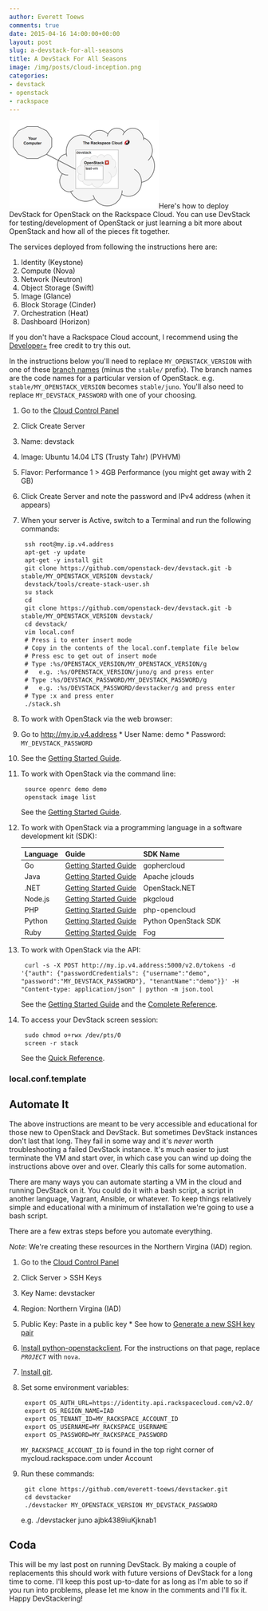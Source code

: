 ```yaml
---
author: Everett Toews
comments: true
date: 2015-04-16 14:00:00+00:00
layout: post
slug: a-devstack-for-all-seasons
title: A DevStack For All Seasons
image: /img/posts/cloud-inception.png
categories:
- devstack
- openstack
- rackspace
---
```


<img class="img-right" src="/img/posts/cloud-inception.png"/>Here's how to deploy DevStack for OpenStack on the Rackspace Cloud. You can use DevStack for testing/development of OpenStack or just learning a bit more about OpenStack and how all of the pieces fit together.

<!--more-->

The services deployed from following the instructions here are:

  1. Identity (Keystone)
  1. Compute (Nova)
  1. Network (Neutron)
  1. Object Storage (Swift)
  1. Image (Glance)
  1. Block Storage (Cinder)
  1. Orchestration (Heat)
  1. Dashboard (Horizon)

If you don't have a Rackspace Cloud account, I recommend using the [Developer+](http://developer.rackspace.com/signup/) free credit to try this out.

In the instructions below you'll need to replace `MY_OPENSTACK_VERSION` with one of these [branch names]() (minus the `stable/` prefix). The branch names are the code names for a particular version of OpenStack. e.g. `stable/MY_OPENSTACK_VERSION` becomes `stable/juno`. You'll also need to replace `MY_DEVSTACK_PASSWORD` with one of your choosing.

1. Go to the [Cloud Control Panel](https://mycloud.rackspace.com/)

2. Click Create Server

  1. Name: devstack
  1. Image: Ubuntu 14.04 LTS (Trusty Tahr) (PVHVM)
  1. Flavor: Performance 1 > 4GB Performance (you might get away with 2 GB)

3. Click Create Server and note the password and IPv4 address (when it appears)

4. When your server is Active, switch to a Terminal and run the following commands:

        ssh root@my.ip.v4.address
        apt-get -y update
        apt-get -y install git
        git clone https://github.com/openstack-dev/devstack.git -b stable/MY_OPENSTACK_VERSION devstack/
        devstack/tools/create-stack-user.sh
        su stack
        cd
        git clone https://github.com/openstack-dev/devstack.git -b stable/MY_OPENSTACK_VERSION devstack/
        cd devstack/
        vim local.conf
        # Press i to enter insert mode
        # Copy in the contents of the local.conf.template file below
        # Press esc to get out of insert mode
        # Type :%s/OPENSTACK_VERSION/MY_OPENSTACK_VERSION/g
        #   e.g. :%s/OPENSTACK_VERSION/juno/g and press enter
        # Type :%s/DEVSTACK_PASSWORD/MY_DEVSTACK_PASSWORD/g
        #   e.g. :%s/DEVSTACK_PASSWORD/devstacker/g and press enter
        # Type :x and press enter
        ./stack.sh

5. To work with OpenStack via the web browser:

  1. Go to http://my.ip.v4.address
    * User Name: demo
    * Password: `MY_DEVSTACK_PASSWORD`
  1. See the [Getting Started Guide](http://docs.openstack.org/user-guide/content/ch_dashboard.html).

6. To work with OpenStack via the command line:

        source openrc demo demo
        openstack image list

    See the [Getting Started Guide](http://docs.openstack.org/developer/python-openstackclient/).

7. To work with OpenStack via a programming language in a software development kit (SDK):

    | Language | Guide | SDK Name |
    | -------- | ----- | -------- |
    | Go       | [Getting Started Guide](http://gophercloud.io/docs/) | gophercloud |
    | Java     | [Getting Started Guide](http://jclouds.apache.org/guides/openstack/) | Apache jclouds |
    | .NET     | [Getting Started Guide](http://openstacknetsdk.org/) | OpenStack.NET |
    | Node.js  | [Getting Started Guide](https://github.com/pkgcloud/pkgcloud/blob/master/docs/providers/openstack/getting-started-compute.md) | pkgcloud |
    | PHP      | [Getting Started Guide](http://docs.php-opencloud.com/en/latest/getting-started-with-openstack.html) | php-opencloud |
    | Python   | [Getting Started Guide](http://python-openstacksdk.readthedocs.org/en/latest/users/index.html) | Python OpenStack SDK |
    | Ruby     | [Getting Started Guide](https://github.com/fog/fog/blob/master/lib/fog/openstack/docs/getting_started.md) | Fog |

8. To work with OpenStack via the API:

        curl -s -X POST http://my.ip.v4.address:5000/v2.0/tokens -d '{"auth": {"passwordCredentials": {"username":"demo", "password":"MY_DEVSTACK_PASSWORD"}, "tenantName":"demo"}}' -H "Content-type: application/json" | python -m json.tool

    See the [Getting Started Guide](http://docs.openstack.org/api/quick-start/content/) and the [Complete Reference](http://developer.openstack.org/api-ref.html).

9. To access your DevStack screen session:

        sudo chmod o+rwx /dev/pts/0
        screen -r stack

    See the [Quick Reference](http://aperiodic.net/screen/quick_reference).

### local.conf.template
<script src="http://gist-it.appspot.com/github/everett-toews/devstacker/blob/master/local.conf.template"></script>

## Automate It

The above instructions are meant to be very accessible and educational for those new to OpenStack and DevStack. But sometimes DevStack instances don't last that long. They fail in some way and it's *never* worth troubleshooting a failed DevStack instance. It's much easier to just terminate the VM and start over, in which case you can wind up doing the instructions above over and over. Clearly this calls for some automation.

There are many ways you can automate starting a VM in the cloud and running DevStack on it. You could do it with a bash script, a script in another language, Vagrant, Ansible, or whatever. To keep things relatively simple and educational with a minimum of installation we're going to use a bash script.

There are a few extras steps before you automate everything.

_Note_: We're creating these resources in the Northern Virgina (IAD) region.

1. Go to the [Cloud Control Panel](https://mycloud.rackspace.com/)
2. Click Server > SSH Keys
  1. Key Name: devstacker
  1. Region: Northern Virgina (IAD)
  1. Public Key: Paste in a public key
    * See how to [Generate a new SSH key pair](http://www.rackspace.com/knowledge_center/article/connecting-to-a-server-using-ssh-on-linux-or-mac-os#SSH_keygen)
3. [Install python-openstackclient](http://docs.openstack.org/user-guide/content/install_clients.html). For the instructions on that page, replace _`PROJECT`_ with `nova`.
4. [Install git](http://git-scm.com/downloads).
5. Set some environment variables:

        export OS_AUTH_URL=https://identity.api.rackspacecloud.com/v2.0/
        export OS_REGION_NAME=IAD
        export OS_TENANT_ID=MY_RACKSPACE_ACCOUNT_ID
        export OS_USERNAME=MY_RACKSPACE_USERNAME
        export OS_PASSWORD=MY_RACKSPACE_PASSWORD

    `MY_RACKSPACE_ACCOUNT_ID` is found in the top right corner of mycloud.rackspace.com under Account

6. Run these commands:

        git clone https://github.com/everett-toews/devstacker.git
        cd devstacker
        ./devstacker MY_OPENSTACK_VERSION MY_DEVSTACK_PASSWORD

    e.g. ./devstacker juno ajbk4389iuKjknab1

## Coda

This will be my last post on running DevStack. By making a couple of replacements this should work with future versions of DevStack for a long time to come. I'll keep this post up-to-date for as long as I'm able to so if you run into problems, please let me know in the comments and I'll fix it. Happy DevStackering!
